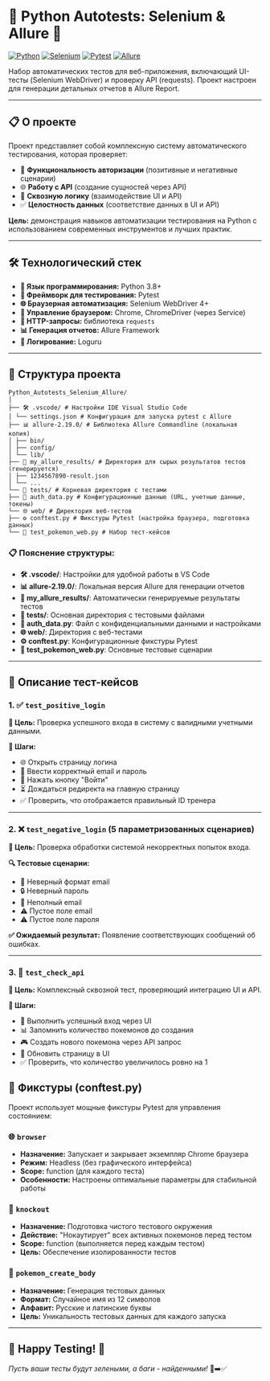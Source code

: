 # 🐍 Python Autotests: Selenium & Allure 🚀

[![Python](https://img.shields.io/badge/Python-3.8+-blue.svg)](https://www.python.org/)
[![Selenium](https://img.shields.io/badge/Selenium-4.0+-green.svg)](https://selenium.dev/)
[![Pytest](https://img.shields.io/badge/Pytest-Framework-orange.svg)](https://docs.pytest.org/)
[![Allure](https://img.shields.io/badge/Allure-Reports-ff69b4.svg)](https://allurereport.org/)

Набор автоматических тестов для веб-приложения, включающий UI-тесты (Selenium WebDriver) и проверку API (requests). Проект настроен для генерации детальных отчетов в Allure Report.

---

## 📋 О проекте

Проект представляет собой комплексную систему автоматического тестирования, которая проверяет:
*   🔐 **Функциональность авторизации** (позитивные и негативные сценарии)
*   🌐 **Работу с API** (создание сущностей через API)
*   🔗 **Сквозную логику** (взаимодействие UI и API)
*   ✅ **Целостность данных** (соответствие данных в UI и API)

**Цель:** демонстрация навыков автоматизации тестирования на Python с использованием современных инструментов и лучших практик.

---

## 🛠 Технологический стек

*   **🐍 Язык программирования:** Python 3.8+
*   **🧪 Фреймворк для тестирования:** Pytest
*   **🌐 Браузерная автоматизация:** Selenium WebDriver 4+
*   **🔧 Управление браузером:** Chrome, ChromeDriver (через Service)
*   **📡 HTTP-запросы:** библиотека `requests`
*   **📊 Генерация отчетов:** Allure Framework
*   **📝 Логирование:** Loguru

---

## 📁 Структура проекта

```
Python_Autotests_Selenium_Allure/
│
├── 🛠 .vscode/ # Настройки IDE Visual Studio Code
│ └── settings.json # Конфигурация для запуска pytest с Allure
├── 📊 allure-2.19.0/ # Библиотека Allure Commandline (локальная копия)
│ ├── bin/
│ ├── config/
│ └── lib/
├── 📁 my_allure_results/ # Директория для сырых результатов тестов (генерируется)
│ ├── 1234567890-result.json
│ └── ...
└── 🧪 tests/ # Корневая директория с тестами
├── 🔐 auth_data.py # Конфигурационные данные (URL, учетные данные, токены)
└── 🌐 web/ # Директория веб-тестов
├── ⚙️ conftest.py # Фикстуры Pytest (настройка браузера, подготовка данных)
└── 🧪 test_pokemon_web.py # Набор тест-кейсов
```

### 📋 Пояснение структуры:

- **🛠 .vscode/**: Настройки для удобной работы в VS Code
- **📊 allure-2.19.0/**: Локальная версия Allure для генерации отчетов
- **📁 my_allure_results/**: Автоматически генерируемые результаты тестов
- **🧪 tests/**: Основная директория с тестовыми файлами
- **🔐 auth_data.py**: Файл с конфиденциальными данными и настройками
- **🌐 web/**: Директория с веб-тестами
- **⚙️ conftest.py**: Конфигурационные фикстуры Pytest
- **🧪 test_pokemon_web.py**: Основные тестовые сценарии

---

## 🧪 Описание тест-кейсов

### 1. ✅ `test_positive_login` 
**🎯 Цель:** Проверка успешного входа в систему с валидными учетными данными.

**📝 Шаги:**
*   🌐 Открыть страницу логина
*   📧 Ввести корректный email и пароль
*   🔘 Нажать кнопку "Войти"
*   ⏳ Дождаться редиректа на главную страницу
*   ✅ Проверить, что отображается правильный ID тренера

---

### 2. ❌ `test_negative_login` (5 параметризованных сценариев)
**🎯 Цель:** Проверка обработки системой некорректных попыток входа.

**🔍 Тестовые сценарии:**
*   📧 Неверный формат email
*   🔒 Неверный пароль
*   📧 Неполный email
*   ⚠️ Пустое поле email
*   ⚠️ Пустое поле пароля

**✅ Ожидаемый результат:** Появление соответствующих сообщений об ошибках.

---

### 3. 🔗 `test_check_api`
**🎯 Цель:** Комплексный сквозной тест, проверяющий интеграцию UI и API.

**📝 Шаги:**
*   🔐 Выполнить успешный вход через UI
*   📊 Запомнить количество покемонов до создания
*   🎮 Создать нового покемона через API запрос
*   🔄 Обновить страницу в UI
*   ✅ Проверить, что количество увеличилось ровно на 1


## 🔧 Фикстуры (conftest.py)

Проект использует мощные фикстуры Pytest для управления состоянием:

### 🌐 `browser`
*   **Назначение:** Запускает и закрывает экземпляр Chrome браузера
*   **Режим:** Headless (без графического интерфейса)
*   **Scope:** function (для каждого теста)
*   **Особенности:** Настроены оптимальные параметры для стабильной работы

### 🥊 `knockout`
*   **Назначение:** Подготовка чистого тестового окружения
*   **Действие:** "Нокаутирует" всех активных покемонов перед тестом
*   **Scope:** function (выполняется перед каждым тестом)
*   **Цель:** Обеспечение изолированности тестов

### 🎲 `pokemon_create_body`
*   **Назначение:** Генерация тестовых данных
*   **Формат:** Случайное имя из 12 символов
*   **Алфавит:** Русские и латинские буквы
*   **Цель:** Уникальность тестовых данных для каждого запуска

---

## 🌟 Happy Testing! 🚀

*Пусть ваши тесты будут зелеными, а баги - найденными!* 🐛➡️✅
